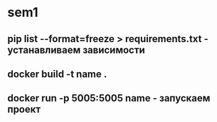 # sem1
## pip list --format=freeze > requirements.txt - устанавливаем зависимости
## docker build -t name .
## docker run -p 5005:5005 name - запускаем проект
